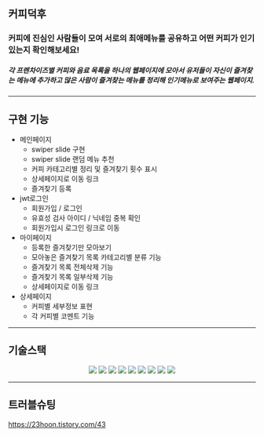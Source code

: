## 커피덕후
### 커피에 진심인 사람들이 모여 서로의 최애메뉴를 공유하고 어떤 커피가 인기 있는지 확인해보세요! 
##### 각 프렌차이즈별 커피와 음료 목록을 하나의 웹페이지에 모아서 유저들이 자신이 즐겨찾는 메뉴에 추가하고 많은 사람이 즐겨찾는 메뉴를 정리해 인기메뉴로 보여주는 웹페이지.

<hr/>

## 구현 기능
* 메인페이지
  - swiper slide 구현
  - swiper slide 랜덤 메뉴 추천
  - 커피 카테고리별 정리 및 즐겨찾기 횟수 표시
  - 상세페이지로 이동 링크
  - 즐겨찾기 등록
* jwt로그인
  - 회원가입 / 로그인
  - 유효성 검사 아이디 / 닉네임 중복 확인
  - 회원가입시 로그인 링크로 이동
* 마이페이지
  - 등록한 즐겨찾기만 모아보기
  - 모아놓은 즐겨찾기 목록 카테고리별 분류 기능
  - 즐겨찾기 목록 전체삭제 기능
  - 즐겨찾기 목록 일부삭제 기능
  - 상세페이지로 이동 링크
* 상세페이지
  - 커피별 세부정보 표현
  - 각 커피별 코멘트 기능
   
<hr/>

## 기술스택
<div align="center">
<img src="https://img.shields.io/badge/html-E34F26?style=for-the-badge&logo=html5&logoColor=white">
<img src="https://img.shields.io/badge/css-1572B6?style=for-the-badge&logo=css3&logoColor=white">
<img src="https://img.shields.io/badge/javascript-F7DF1E?style=for-the-badge&logo=javascript&logoColor=black">
<img src="https://img.shields.io/badge/jquery-0769AD?style=for-the-badge&logo=jquery&logoColor=white">
<img src="https://img.shields.io/badge/bootstrap-7952B3?style=for-the-badge&logo=bootstrap&logoColor=white">
<img src="https://img.shields.io/badge/Flask-000000?style=flat-square&logo=flask&logoColor=white"/>
<img src="https://img.shields.io/badge/GitHub-181717?style=flat-square&logo=GitHub&logoColor=white"/>
<img src="https://img.shields.io/badge/MongoDB-47A248?style=flat-square&logo=MongoDB&logoColor=white"/>
<img src="https://img.shields.io/badge/Python-3776AB?style=flat-square&logo=Python&logoColor=white"/>
</div>

<hr/>

## 트러블슈팅
https://23hoon.tistory.com/43
